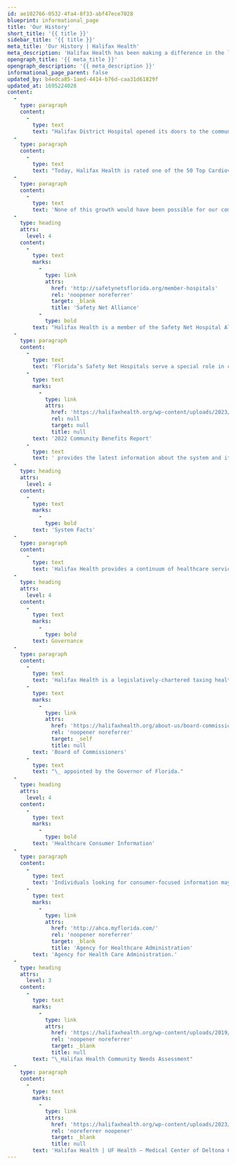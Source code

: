 ```yaml
---
id: ae102766-0532-4fa4-8f33-abf47ece7028
blueprint: informational_page
title: 'Our History'
short_title: '{{ title }}'
sidebar_title: '{{ title }}'
meta_title: 'Our History | Halifax Health'
meta_description: 'Halifax Health has been making a difference in the local community since 1928. Learn more about the history of Halifax Health.'
opengraph_title: '{{ meta_title }}'
opengraph_description: '{{ meta_description }}'
informational_page_parent: false
updated_by: b4edca85-1aed-4414-b76d-caa31d61829f
updated_at: 1695224028
content:
  -
    type: paragraph
    content:
      -
        type: text
        text: "Halifax District Hospital opened its doors to the community on January 3, 1928. Founded by the state legislature, the hospital began operations with 125 licensed beds. During World War II, the hospital became a convalescent facility. In 1947, it was remodeled and returned to the community as an acute care general hospital. In 1985, the hospital was designated as the area’s only Level II Trauma Center and changed its name to Halifax Medical Center. \_In 2007 Halifax Health – Medical Center of Port Orange opened to provide access to residents on the south side of Volusia County. \_The France Tower was competed in 2009, at which time, many additional services were added, and the Halifax Health Medical Center of Deltona opened in 2020 to round out the three hospital system of care."
  -
    type: paragraph
    content:
      -
        type: text
        text: "Today, Halifax Health is rated one of the 50 Top Cardiovascular Hospitals™ in the United States by IBM Watson Health™, Halifax Health serves Volusia and Flagler counties, providing a continuum of healthcare services through a network of organizations including a tertiary hospital, two community hospitals, an urgent care, psychiatric services, a cancer treatment center with five outreach locations, the area’s largest hospice, a center for inpatient rehabilitation, outpatient rehabilitation clinics, primary care walk-in clinics, a clinic specializing in women’s health, a pediatric care community clinic, three children’s medical practices, a home healthcare agency, and an exclusive provider organization.\_ Halifax Health offers the area’s only Level II Trauma Center, Comprehensive Stroke Center, Center for Transplant Services, Pediatric Intensive Care Unit, Child and Adolescent Behavioral Services, complete Neurosurgical Services, OB Emergency Department and Level III Neonatal Intensive Care Unit that cares for babies born earlier than 28 weeks."
  -
    type: paragraph
    content:
      -
        type: text
        text: 'None of this growth would have been possible for our community owned health system without our residents support, partners like; Brooks Rehabilitation, UF Health, YMCA, the colleges in our area, our Board Of Commissioners and our Team Members who are committed to providing exceptional service, every encounter, every day to everyone.'
  -
    type: heading
    attrs:
      level: 4
    content:
      -
        type: text
        marks:
          -
            type: link
            attrs:
              href: 'http://safetynetsflorida.org/member-hospitals'
              rel: 'noopener noreferrer'
              target: _blank
              title: 'Safety Net Alliance'
          -
            type: bold
        text: "Halifax Health is a member of the Safety Net Hospital Alliance.\_"
  -
    type: paragraph
    content:
      -
        type: text
        text: 'Florida’s Safety Net Hospitals serve a special role in caring for the poor and uninsured. The Halifax Health '
      -
        type: text
        marks:
          -
            type: link
            attrs:
              href: 'https://halifaxhealth.org/wp-content/uploads/2023/04/0309-0679-Community-Benefits-2023-single.pdf'
              rel: null
              target: null
              title: null
        text: '2022 Community Benefits Report'
      -
        type: text
        text: ' provides the latest information about the system and its plans for serving the healthcare needs of area residents.'
  -
    type: heading
    attrs:
      level: 4
    content:
      -
        type: text
        marks:
          -
            type: bold
        text: 'System Facts'
  -
    type: paragraph
    content:
      -
        type: text
        text: 'Halifax Health provides a continuum of healthcare services through a network of organizations including a tertiary hospital, a community hospital, psychiatric services, four cancer treatment centers, the area’s largest hospice organization, and a preferred provider organization.'
  -
    type: heading
    attrs:
      level: 4
    content:
      -
        type: text
        marks:
          -
            type: bold
        text: Governance
  -
    type: paragraph
    content:
      -
        type: text
        text: 'Halifax Health is a legislatively-chartered taxing healthcare organization governed by a '
      -
        type: text
        marks:
          -
            type: link
            attrs:
              href: 'https://halifaxhealth.org/about-us/board-commissioners/'
              rel: 'noopener noreferrer'
              target: _self
              title: null
        text: 'Board of Commissioners'
      -
        type: text
        text: "\_ appointed by the Governor of Florida."
  -
    type: heading
    attrs:
      level: 4
    content:
      -
        type: text
        marks:
          -
            type: bold
        text: 'Healthcare Consumer Information'
  -
    type: paragraph
    content:
      -
        type: text
        text: 'Individuals looking for consumer-focused information may visit the '
      -
        type: text
        marks:
          -
            type: link
            attrs:
              href: 'http://ahca.myflorida.com/'
              rel: 'noopener noreferrer'
              target: _blank
              title: 'Agency for Healthcare Administration'
        text: 'Agency for Health Care Administration.'
  -
    type: heading
    attrs:
      level: 3
    content:
      -
        type: text
        marks:
          -
            type: link
            attrs:
              href: 'https://halifaxhealth.org/wp-content/uploads/2019/09/community_health_needs_assessment_28329.pdf'
              rel: 'noopener noreferrer'
              target: _blank
              title: null
        text: "\_Halifax Health Community Needs Assessment"
  -
    type: paragraph
    content:
      -
        type: text
        marks:
          -
            type: link
            attrs:
              href: 'https://halifaxhealth.org/wp-content/uploads/2023/04/Medical-Center-of-Deltona-CHNA-01.12.2023.docx'
              rel: 'noreferrer noopener'
              target: _blank
              title: null
        text: 'Halifax Health | UF Health – Medical Center of Deltona Community Needs Assessment'
---
```

